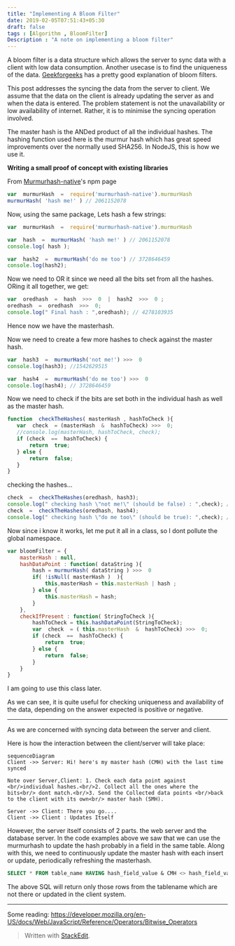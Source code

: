 ```yaml
---
title: "Implementing A Bloom Filter"
date: 2019-02-05T07:51:43+05:30
draft: false
tags : [Algorithm , BloomFilter]
Description : "A note on implementing a bloom filter"
---
```

A bloom filter is a data structure which allows the server to sync data with a client with low data consumption. Another usecase is to find the uniqueness of the data. [Geekforgeeks](https://www.geeksforgeeks.org/bloom-filters-introduction-and-python-implementation/) has a pretty good explanation of bloom filters. 

This post addresses the syncing the data from the server to client. We  assume that the data on the client is already updating the server as and when the data is entered. The problem statement is not the unavailability or low availability of internet. Rather, it is to minimise the syncing operation involved.

The master hash is the ANDed product of all the individual hashes. The hashing function used here is the murmur hash which has great speed improvements over the normally used  SHA256. In NodeJS, this is how we use it.

**Writing a small proof of concept with existing libraries**  

From [Murmurhash-native](https://www.npmjs.com/package/murmurhash-native)'s npm page
```javascript
var  murmurHash  =  require('murmurhash-native').murmurHash
murmurHash( 'hash me!' ) // 2061152078
```

Now, using the same package, Lets hash a few strings:
```javascript
var  murmurHash  =  require('murmurhash-native').murmurHash

var  hash  =  murmurHash( 'hash me!' ) // 2061152078
console.log( hash );

var  hash2  =  murmurHash('do me too') // 3728646459
console.log(hash2);
``` 
Now we need to OR it since we need all the bits set from all the hashes. ORing it all together, we get:
```javascript
var  oredhash  =  hash  >>>  0  |  hash2  >>>  0 ;
oredhash  =  oredhash  >>>  0;
console.log(" Final hash : ",oredhash); // 4278103935
```
Hence now we have the masterhash.

Now we need to create a few more hashes to check against the master hash. 
```javascript
var  hash3  =  murmurHash('not me!') >>>  0
console.log(hash3); //1542629515

var  hash4  =  murmurHash('do me too') >>>  0
console.log(hash4); // 3728646459
```

 Now we need to check if the bits are set both in the individual hash as well as the master hash.
 ```javascript
function  checkTheHashes( masterHash , hashToCheck ){
	var  check  = (masterHash  &  hashToCheck) >>>  0;
	//console.log(masterHash, hashToCheck, check);
	if (check  ==  hashToCheck) {
		return  true;
	} else {
		return  false;
	}
}
 ```

checking the hashes...
```javascript
check  =  checkTheHashes(oredhash, hash3);
console.log(" checking hash \"not me!\" (should be false) : ",check); // false
check  =  checkTheHashes(oredhash, hash4);
console.log(" checking hash \"do me too\" (should be true): ",check); // true
```
Now since i know it works, let me put it all in a class, so I dont pollute the global namespace.
```javascript
var bloomFilter = {
	masterHash : null,
	hashDataPoint : function( dataString ){
		hash = murmurHash( dataString ) >>>  0
		if( !isNull( masterHash )  ){
			this,masterHash = this.masterHash | hash ;
		} else {
			this.masterHash = hash;
		}
	},
	checkIfPresent : function( StringToCheck ){
	    hashToCheck = this.hashDataPoint(StringToCheck);
		var  check  = ( this.masterHash  &  hashToCheck) >>>  0;
		if (check  ==  hashToCheck) {
			return  true;
		} else {
			return  false;
		}
	}
}
``` 
I am going to use this class later.

As we can see, it is quite useful for checking uniqueness and availability of the data, depending on the answer expected is positive or negative.


---
As we are concerned with syncing data between the server and client.

Here is how the interaction between the client/server will take place:
```mermaid
sequenceDiagram
Client ->> Server: Hi! here's my master hash (CMH) with the last time synced

Note over Server,Client: 1. Check each data point against <br/>individual hashes.<br/>2. Collect all the ones where the bits<br/> dont match.<br/>3. Send the Collected data points <br/>back to the client with its own<br/> master hash (SMH).

Server ->> Client: There you go....
Client ->> Client : Updates Itself
```

However, the server itself consists of 2 parts. the web server and the database server. In the code examples above we saw that we can use the murmurhash to update the hash probably in a field in the same table. Along with this, we need to continuously update the master hash with each insert or update, periodically refreshing the masterhash.  

```SQL  
SELECT * FROM table_name HAVING hash_field_value & CMH <> hash_field_value
```  

The above SQL will return only those rows from the tablename which are not there or updated in the client system.


---


Some reading:
<https://developer.mozilla.org/en-US/docs/Web/JavaScript/Reference/Operators/Bitwise_Operators>

> Written with [StackEdit](https://stackedit.io/).
<!--stackedit_data:
eyJoaXN0b3J5IjpbLTExMjA1NzI4OSwxOTA4NDQ3NjM0XX0=
-->